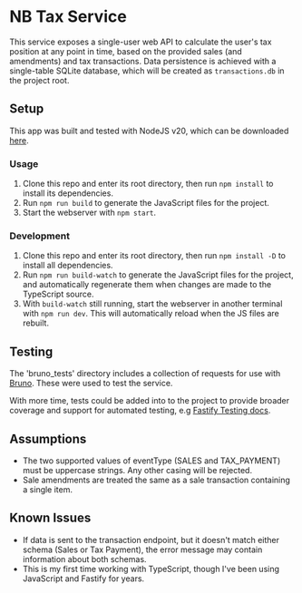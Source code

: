 # NB Tax Service
This service exposes a single-user web API to calculate the user's tax position at any point in time, based on the provided sales (and amendments) and tax transactions. Data persistence is achieved with a single-table SQLite database, which will be created as `transactions.db` in the project root.

## Setup
This app was built and tested with NodeJS v20, which can be downloaded [here](https://nodejs.org/en/download/package-manager).

### Usage
1. Clone this repo and enter its root directory, then run `npm install` to install its dependencies.
1. Run `npm run build` to generate the JavaScript files for the project.
1. Start the webserver with `npm start`.

### Development
1. Clone this repo and enter its root directory, then run `npm install -D` to install all dependencies.
1. Run `npm run build-watch` to generate the JavaScript files for the project, and automatically regenerate them when changes are made to the TypeScript source.
1. With `build-watch` still running, start the webserver in another terminal with `npm run dev`. This will automatically reload when the JS files are rebuilt.

## Testing
The 'bruno_tests' directory includes a collection of requests for use with [Bruno](https://github.com/usebruno/bruno). These were used to test the service.

With more time, tests could be added into to the project to provide broader coverage and support for automated testing, e.g [Fastify Testing docs](https://fastify.dev/docs/v4.28.x/Guides/Testing/).

## Assumptions
- The two supported values of eventType (SALES and TAX_PAYMENT) must be uppercase strings. Any other casing will be rejected.
- Sale amendments are treated the same as a sale transaction containing a single item.

## Known Issues
- If data is sent to the transaction endpoint, but it doesn't match either schema (Sales or Tax Payment), the error message may contain information about both schemas.
- This is my first time working with TypeScript, though I've been using JavaScript and Fastify for years.